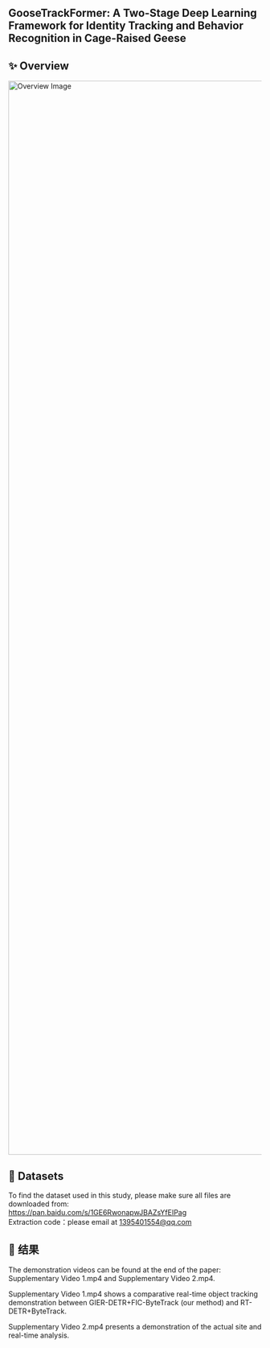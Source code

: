 ## GooseTrackFormer: A Two-Stage Deep Learning Framework for Identity Tracking and Behavior Recognition in Cage-Raised Geese

## ✨ Overview

<img width="1867" height="2134" alt="Overview Image" src="https://github.com/user-attachments/assets/c8bbb40f-cb5c-40f0-9ea0-5739e280646d" />

## 📂 Datasets

To find the dataset used in this study, please make sure all files are downloaded from:  
https://pan.baidu.com/s/1GE6RwonapwJBAZsYfEIPag  
Extraction code：please email at 1395401554@qq.com

## 🎥 结果

The demonstration videos can be found at the end of the paper: Supplementary Video 1.mp4 and Supplementary Video 2.mp4.

Supplementary Video 1.mp4 shows a comparative real-time object tracking demonstration between GIER-DETR+FIC-ByteTrack (our method) and RT-DETR+ByteTrack.

Supplementary Video 2.mp4 presents a demonstration of the actual site and real-time analysis.

